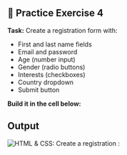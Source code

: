 ## 🎯 Practice Exercise 4
**Task:** Create a registration form with:
- First and last name fields
- Email and password
- Age (number input)
- Gender (radio buttons)
- Interests (checkboxes)
- Country dropdown
- Submit button

**Build it in the cell below:**

## Output

![HTML & CSS: Create a registration :](https://github.com/user-attachments/assets/33491007-20ca-4c68-95f3-ecefcdb17359)